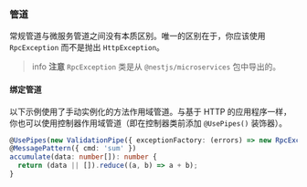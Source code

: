 ### 管道

常规管道与微服务管道之间没有本质区别。唯一的区别在于，你应该使用 `RpcException` 而不是抛出 `HttpException`。

> info **注意** `RpcException` 类是从 `@nestjs/microservices` 包中导出的。

#### 绑定管道

以下示例使用了手动实例化的方法作用域管道。与基于 HTTP 的应用程序一样，你也可以使用控制器作用域管道（即在控制器类前添加 `@UsePipes()` 装饰器）。

```typescript
@UsePipes(new ValidationPipe({ exceptionFactory: (errors) => new RpcException(errors) }))
@MessagePattern({ cmd: 'sum' })
accumulate(data: number[]): number {
  return (data || []).reduce((a, b) => a + b);
}
```
